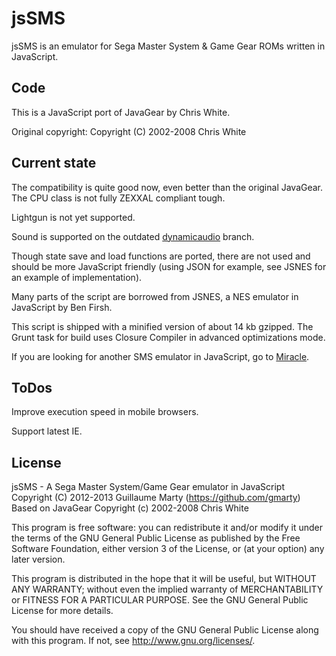 # jsSMS

jsSMS is an emulator for Sega Master System & Game Gear ROMs written in JavaScript.

## Code

This is a JavaScript port of JavaGear by Chris White.

Original copyright:
    Copyright (C) 2002-2008 Chris White

## Current state

The compatibility is quite good now, even better than the original JavaGear. The CPU class is not fully ZEXXAL compliant tough.

Lightgun is not yet supported.

Sound is supported on the outdated [dynamicaudio](https://github.com/gmarty/jsSMS/tree/dynamicaudio) branch.

Though state save and load functions are ported, there are not used and should be more JavaScript friendly (using JSON for example, see JSNES for an example of implementation).

Many parts of the script are borrowed from JSNES, a NES emulator in JavaScript by Ben Firsh.

This script is shipped with a minified version of about 14 kb gzipped. The Grunt task for build uses Closure Compiler in advanced optimizations mode.

If you are looking for another SMS emulator in JavaScript, go to [Miracle](http://github.com/mattgodbolt/Miracle).

## ToDos

Improve execution speed in mobile browsers.

Support latest IE.

## License

jsSMS - A Sega Master System/Game Gear emulator in JavaScript
Copyright (C) 2012-2013 Guillaume Marty (https://github.com/gmarty)
Based on JavaGear Copyright (c) 2002-2008 Chris White

This program is free software: you can redistribute it and/or modify
it under the terms of the GNU General Public License as published by
the Free Software Foundation, either version 3 of the License, or
(at your option) any later version.

This program is distributed in the hope that it will be useful,
but WITHOUT ANY WARRANTY; without even the implied warranty of
MERCHANTABILITY or FITNESS FOR A PARTICULAR PURPOSE.  See the
GNU General Public License for more details.

You should have received a copy of the GNU General Public License
along with this program.  If not, see <http://www.gnu.org/licenses/>.
